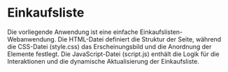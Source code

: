 # Einkaufsliste
Die vorliegende Anwendung ist eine einfache Einkaufslisten-Webanwendung. Die HTML-Datei definiert die Struktur der Seite, während die CSS-Datei (style.css) das Erscheinungsbild und die Anordnung der Elemente festlegt. Die JavaScript-Datei (script.js) enthält die Logik für die Interaktionen und die dynamische Aktualisierung der Einkaufsliste.
